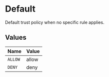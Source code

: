 # Default

Default trust policy when no specific rule applies.


## Values

| Name    | Value   |
| ------- | ------- |
| `ALLOW` | allow   |
| `DENY`  | deny    |